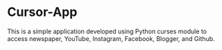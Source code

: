 # Cursor-App
This is a simple application developed using Python curses module to access newspaper, YouTube, Instagram, Facebook, Blogger, and Github.  

